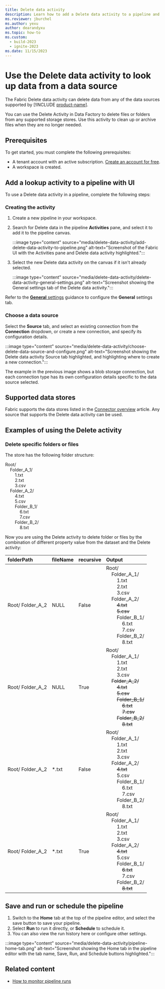 ```yaml
---
title: Delete data activity
description: Learn how to add a Delete data activity to a pipeline and use it to delete data from a data source.
ms.reviewer: jburchel
ms.author: yexu
author: dearandyxu
ms.topic: how-to
ms.custom:
  - build-2023
  - ignite-2023
ms.date: 11/15/2023
---
```


# Use the Delete data activity to look up data from a data source

The Fabric Delete data activity can delete data from any of the data sources supported by [!INCLUDE [product-name](../includes/product-name.md)]. 

You can use the Delete Activity in Data Factory to delete files or folders from any supported storage stores. Use this activity to clean up or archive files when they are no longer needed.

## Prerequisites

To get started, you must complete the following prerequisites:

- A tenant account with an active subscription. [Create an account for free](../get-started/fabric-trial.md).
- A workspace is created.

## Add a lookup activity to a pipeline with UI

To use a Delete data activity in a pipeline, complete the following steps:

### Creating the activity

1. Create a new pipeline in your workspace.
1. Search for Delete data in the pipeline **Activities** pane, and select it to add it to the pipeline canvas.

   :::image type="content" source="media/delete-data-activity/add-delete-data-activity-to-pipeline.png" alt-text="Screenshot of the Fabric UI with the Activities pane and Delete data activity highlighted.":::

1. Select the new Delete data activity on the canvas if it isn't already selected.

   :::image type="content" source="media/delete-data-activity/delete-data-activity-general-settings.png" alt-text="Screenshot showing the General settings tab of the Delete data activity.":::

Refer to the [**General** settings](activity-overview.md#general-settings) guidance to configure the **General** settings tab.

### Choose a data source

Select the **Source** tab, and select an existing connection from the **Connection** dropdown, or create a new connection, and specify its configuration details.

:::image type="content" source="media/delete-data-activity/choose-delete-data-source-and-configure.png" alt-text="Screenshot showing the Delete data activity Source tab highlighted, and highlighting where to create a new connection.":::

The example in the previous image shows a blob storage connection, but each connection type has its own configuration details specific to the data source selected.

## Supported data stores

Fabric supports the data stores listed in the [Connector overview](connector-overview.md) article. Any source that supports the Delete data activity can be used.

## Examples of using the Delete activity

### Delete specific folders or files

The store has the following folder structure:

Root/<br/>&nbsp;&nbsp;&nbsp;&nbsp;Folder_A_1/<br/>&nbsp;&nbsp;&nbsp;&nbsp;&nbsp;&nbsp;&nbsp;&nbsp;1.txt<br/>&nbsp;&nbsp;&nbsp;&nbsp;&nbsp;&nbsp;&nbsp;&nbsp;2.txt<br/>&nbsp;&nbsp;&nbsp;&nbsp;&nbsp;&nbsp;&nbsp;&nbsp;3.csv<br/>&nbsp;&nbsp;&nbsp;&nbsp;Folder_A_2/<br/>&nbsp;&nbsp;&nbsp;&nbsp;&nbsp;&nbsp;&nbsp;&nbsp;4.txt<br/>&nbsp;&nbsp;&nbsp;&nbsp;&nbsp;&nbsp;&nbsp;&nbsp;5.csv<br/>&nbsp;&nbsp;&nbsp;&nbsp;&nbsp;&nbsp;&nbsp;&nbsp;Folder_B_1/<br/>&nbsp;&nbsp;&nbsp;&nbsp;&nbsp;&nbsp;&nbsp;&nbsp;&nbsp;&nbsp;&nbsp;&nbsp;6.txt<br/>&nbsp;&nbsp;&nbsp;&nbsp;&nbsp;&nbsp;&nbsp;&nbsp;&nbsp;&nbsp;&nbsp;&nbsp;7.csv<br/>&nbsp;&nbsp;&nbsp;&nbsp;&nbsp;&nbsp;&nbsp;&nbsp;Folder_B_2/<br/>&nbsp;&nbsp;&nbsp;&nbsp;&nbsp;&nbsp;&nbsp;&nbsp;&nbsp;&nbsp;&nbsp;&nbsp;8.txt

Now you are using the Delete activity to delete folder or files by the combination of different property value from the dataset and the Delete activity:

| folderPath | fileName | recursive | Output |
|:--- |:--- |:--- |:--- |
| Root/ Folder_A_2 | NULL | False | Root/<br/>&nbsp;&nbsp;&nbsp;&nbsp;Folder_A_1/<br/>&nbsp;&nbsp;&nbsp;&nbsp;&nbsp;&nbsp;&nbsp;&nbsp;1.txt<br/>&nbsp;&nbsp;&nbsp;&nbsp;&nbsp;&nbsp;&nbsp;&nbsp;2.txt<br/>&nbsp;&nbsp;&nbsp;&nbsp;&nbsp;&nbsp;&nbsp;&nbsp;3.csv<br/>&nbsp;&nbsp;&nbsp;&nbsp;Folder_A_2/<br/>&nbsp;&nbsp;&nbsp;&nbsp;&nbsp;&nbsp;&nbsp;&nbsp;<del>4.txt</del><br/>&nbsp;&nbsp;&nbsp;&nbsp;&nbsp;&nbsp;&nbsp;&nbsp;<del>5.csv</del><br/>&nbsp;&nbsp;&nbsp;&nbsp;&nbsp;&nbsp;&nbsp;&nbsp;Folder_B_1/<br/>&nbsp;&nbsp;&nbsp;&nbsp;&nbsp;&nbsp;&nbsp;&nbsp;&nbsp;&nbsp;&nbsp;&nbsp;6.txt<br/>&nbsp;&nbsp;&nbsp;&nbsp;&nbsp;&nbsp;&nbsp;&nbsp;&nbsp;&nbsp;&nbsp;&nbsp;7.csv<br/>&nbsp;&nbsp;&nbsp;&nbsp;&nbsp;&nbsp;&nbsp;&nbsp;Folder_B_2/<br/>&nbsp;&nbsp;&nbsp;&nbsp;&nbsp;&nbsp;&nbsp;&nbsp;&nbsp;&nbsp;&nbsp;&nbsp;8.txt |
| Root/ Folder_A_2 | NULL | True | Root/<br/>&nbsp;&nbsp;&nbsp;&nbsp;Folder_A_1/<br/>&nbsp;&nbsp;&nbsp;&nbsp;&nbsp;&nbsp;&nbsp;&nbsp;1.txt<br/>&nbsp;&nbsp;&nbsp;&nbsp;&nbsp;&nbsp;&nbsp;&nbsp;2.txt<br/>&nbsp;&nbsp;&nbsp;&nbsp;&nbsp;&nbsp;&nbsp;&nbsp;3.csv<br/>&nbsp;&nbsp;&nbsp;&nbsp;<del>Folder_A_2/</del><br/>&nbsp;&nbsp;&nbsp;&nbsp;&nbsp;&nbsp;&nbsp;&nbsp;<del>4.txt</del><br/>&nbsp;&nbsp;&nbsp;&nbsp;&nbsp;&nbsp;&nbsp;&nbsp;<del>5.csv</del><br/>&nbsp;&nbsp;&nbsp;&nbsp;&nbsp;&nbsp;&nbsp;&nbsp;<del>Folder_B_1/</del><br/>&nbsp;&nbsp;&nbsp;&nbsp;&nbsp;&nbsp;&nbsp;&nbsp;&nbsp;&nbsp;&nbsp;&nbsp;<del>6.txt</del><br/>&nbsp;&nbsp;&nbsp;&nbsp;&nbsp;&nbsp;&nbsp;&nbsp;&nbsp;&nbsp;&nbsp;&nbsp;<del>7.csv</del><br/>&nbsp;&nbsp;&nbsp;&nbsp;&nbsp;&nbsp;&nbsp;&nbsp;<del>Folder_B_2/</del><br/>&nbsp;&nbsp;&nbsp;&nbsp;&nbsp;&nbsp;&nbsp;&nbsp;&nbsp;&nbsp;&nbsp;&nbsp;<del>8.txt</del> |
| Root/ Folder_A_2 | *.txt | False | Root/<br/>&nbsp;&nbsp;&nbsp;&nbsp;Folder_A_1/<br/>&nbsp;&nbsp;&nbsp;&nbsp;&nbsp;&nbsp;&nbsp;&nbsp;1.txt<br/>&nbsp;&nbsp;&nbsp;&nbsp;&nbsp;&nbsp;&nbsp;&nbsp;2.txt<br/>&nbsp;&nbsp;&nbsp;&nbsp;&nbsp;&nbsp;&nbsp;&nbsp;3.csv<br/>&nbsp;&nbsp;&nbsp;&nbsp;Folder_A_2/<br/>&nbsp;&nbsp;&nbsp;&nbsp;&nbsp;&nbsp;&nbsp;&nbsp;<del>4.txt</del><br/>&nbsp;&nbsp;&nbsp;&nbsp;&nbsp;&nbsp;&nbsp;&nbsp;5.csv<br/>&nbsp;&nbsp;&nbsp;&nbsp;&nbsp;&nbsp;&nbsp;&nbsp;Folder_B_1/<br/>&nbsp;&nbsp;&nbsp;&nbsp;&nbsp;&nbsp;&nbsp;&nbsp;&nbsp;&nbsp;&nbsp;&nbsp;6.txt<br/>&nbsp;&nbsp;&nbsp;&nbsp;&nbsp;&nbsp;&nbsp;&nbsp;&nbsp;&nbsp;&nbsp;&nbsp;7.csv<br/>&nbsp;&nbsp;&nbsp;&nbsp;&nbsp;&nbsp;&nbsp;&nbsp;Folder_B_2/<br/>&nbsp;&nbsp;&nbsp;&nbsp;&nbsp;&nbsp;&nbsp;&nbsp;&nbsp;&nbsp;&nbsp;&nbsp;8.txt |
| Root/ Folder_A_2 | *.txt | True | Root/<br/>&nbsp;&nbsp;&nbsp;&nbsp;Folder_A_1/<br/>&nbsp;&nbsp;&nbsp;&nbsp;&nbsp;&nbsp;&nbsp;&nbsp;1.txt<br/>&nbsp;&nbsp;&nbsp;&nbsp;&nbsp;&nbsp;&nbsp;&nbsp;2.txt<br/>&nbsp;&nbsp;&nbsp;&nbsp;&nbsp;&nbsp;&nbsp;&nbsp;3.csv<br/>&nbsp;&nbsp;&nbsp;&nbsp;Folder_A_2/<br/>&nbsp;&nbsp;&nbsp;&nbsp;&nbsp;&nbsp;&nbsp;&nbsp;<del>4.txt</del><br/>&nbsp;&nbsp;&nbsp;&nbsp;&nbsp;&nbsp;&nbsp;&nbsp;5.csv<br/>&nbsp;&nbsp;&nbsp;&nbsp;&nbsp;&nbsp;&nbsp;&nbsp;Folder_B_1/<br/>&nbsp;&nbsp;&nbsp;&nbsp;&nbsp;&nbsp;&nbsp;&nbsp;&nbsp;&nbsp;&nbsp;&nbsp;<del>6.txt</del><br/>&nbsp;&nbsp;&nbsp;&nbsp;&nbsp;&nbsp;&nbsp;&nbsp;&nbsp;&nbsp;&nbsp;&nbsp;7.csv<br/>&nbsp;&nbsp;&nbsp;&nbsp;&nbsp;&nbsp;&nbsp;&nbsp;Folder_B_2/<br/>&nbsp;&nbsp;&nbsp;&nbsp;&nbsp;&nbsp;&nbsp;&nbsp;&nbsp;&nbsp;&nbsp;&nbsp;<del>8.txt</del> |

## Save and run or schedule the pipeline

1. Switch to the **Home** tab at the top of the pipeline editor, and select the save button to save your pipeline.
1. Select **Run** to run it directly, or **Schedule** to schedule it.  
1. You can also view the run history here or configure other settings.

:::image type="content" source="media/delete-data-activity/pipeline-home-tab.png" alt-text="Screenshot showing the Home tab in the pipeline editor with the tab name, Save, Run, and Schedule buttons highlighted.":::

## Related content

- [How to monitor pipeline runs](monitor-pipeline-runs.md)

